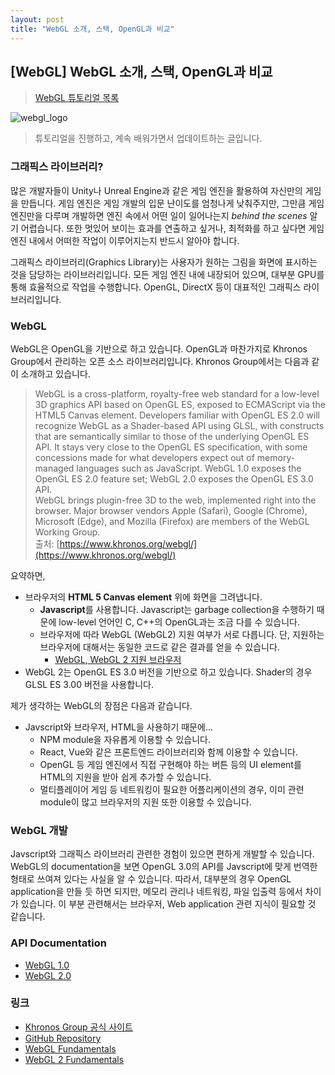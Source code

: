 ```yaml
---
layout: post
title: "WebGL 소개, 스택, OpenGL과 비교"
---
```

## [WebGL] WebGL 소개, 스택, OpenGL과 비교

> [WebGL 튜토리얼 목록]({{site.url}}/2019/04/19/webgl-tutorials)

![webgl_logo]({{site.url}}/images/WebGL_100px_June16_180_75.png)

> 튜토리얼을 진행하고, 계속 배워가면서 업데이트하는 글입니다.

### 그래픽스 라이브러리?

많은 개발자들이 Unity나 Unreal Engine과 같은 게임 엔진을 활용하여 자신만의 게임을 만듭니다. 게임 엔진은 게임 개발의 입문 난이도를 엄청나게 낮춰주지만, 그만큼 게임 엔진만을 다루며 개발하면 엔진 속에서 어떤 일이 일어나는지 *behind the scenes* 알기 어렵습니다. 또한 멋있어 보이는 효과를 연출하고 싶거나, 최적화를 하고 싶다면 게임 엔진 내에서 어떠한 작업이 이루어지는지 반드시 알아야 합니다.

그래픽스 라이브러리(Graphics Library)는 사용자가 원하는 그림을 화면에 표시하는 것을 담당하는 라이브러리입니다. 모든 게임 엔진 내에 내장되어 있으며, 대부분 GPU를 통해 효율적으로 작업을 수행합니다. OpenGL, DirectX 등이 대표적인 그래픽스 라이브러리입니다.

### WebGL

WebGL은 OpenGL을 기반으로 하고 있습니다. OpenGL과 마찬가지로 Khronos Group에서 관리하는 오픈 소스 라이브러리입니다. Khronos Group에서는 다음과 같이 소개하고 있습니다.

> WebGL is a cross-platform, royalty-free web standard for a low-level 3D graphics API based on OpenGL ES, exposed to ECMAScript via the HTML5 Canvas element. Developers familiar with OpenGL ES 2.0 will recognize WebGL as a Shader-based API using GLSL, with constructs that are semantically similar to those of the underlying OpenGL ES API. It stays very close to the OpenGL ES specification, with some concessions made for what developers expect out of memory-managed languages such as JavaScript. WebGL 1.0 exposes the OpenGL ES 2.0 feature set; WebGL 2.0 exposes the OpenGL ES 3.0 API.  
WebGL brings plugin-free 3D to the web, implemented right into the browser. Major browser vendors Apple (Safari), Google (Chrome), Microsoft (Edge), and Mozilla (Firefox) are members of the WebGL Working Group.  
출처: [https://www.khronos.org/webgl/](https://www.khronos.org/webgl/)

요약하면,

- 브라우저의 **HTML 5 Canvas element** 위에 화면을 그려냅니다.
    - **Javascript**를 사용합니다. Javascript는 garbage collection을 수행하기 때문에 low-level 언어인 C, C++의 OpenGL과는 조금 다를 수 있습니다.
    - 브라우저에 따라 WebGL (WebGL2) 지원 여부가 서로 다릅니다. 단, 지원하는 브라우저에 대해서는 동일한 코드로 같은 결과를 얻을 수 있습니다.
        - [WebGL, WebGL 2 지원 브라우저](https://caniuse.com/#feat=webgl)
- WebGL 2는 OpenGL ES 3.0 버전을 기반으로 하고 있습니다. Shader의 경우 GLSL ES 3.00 버전을 사용합니다.

제가 생각하는 WebGL의 장점은 다음과 같습니다.

- Javscript와 브라우저, HTML을 사용하기 때문에...
    - NPM module을 자유롭게 이용할 수 있습니다.
    - React, Vue와 같은 프론트엔드 라이브러리와 함께 이용할 수 있습니다.
    - OpenGL 등 게임 엔진에서 직접 구현해야 하는 버튼 등의 UI element를 HTML의 지원을 받아 쉽게 추가할 수 있습니다.
    - 멀티플레이어 게임 등 네트워킹이 필요한 어플리케이션의 경우, 이미 관련 module이 많고 브라우저의 지원 또한 이용할 수 있습니다.

### WebGL 개발

Javscript와 그래픽스 라이브러리 관련한 경험이 있으면 편하게 개발할 수 있습니다. WebGL의 documentation을 보면 OpenGL 3.0의 API를 Javscript에 맞게 번역한 형태로 쓰여져 있다는 사실을 알 수 있습니다. 따라서, 대부분의 경우 OpenGL application을 만들 듯 하면 되지만, 메모리 관리나 네트워킹, 파일 입출력 등에서 차이가 있습니다. 이 부분 관련해서는 브라우저, Web application 관련 지식이 필요할 것 같습니다.

### API Documentation

- [WebGL 1.0](https://www.khronos.org/registry/webgl/specs/latest/1.0/)
- [WebGL 2.0](https://www.khronos.org/registry/webgl/specs/latest/2.0/)

### 링크

- [Khronos Group 공식 사이트](https://www.khronos.org/webgl/)
- [GitHub Repository](https://github.com/KhronosGroup/WebGL)
- [WebGL Fundamentals](https://webglfundamentals.org/)
- [WebGL 2 Fundamentals](https://webgl2fundamentals.org/)